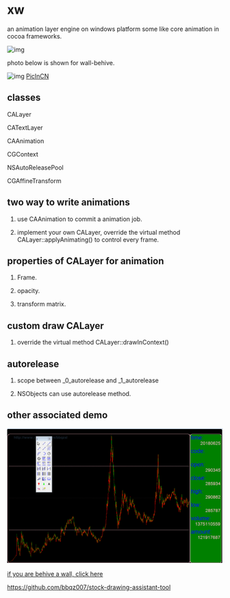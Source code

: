 # xw
an
animation
layer
engine
on
windows
platform
some
like
core
animation
in
cocoa
frameworks.

![img](https://github.com/bbqz007/xw/blob/master/demo/XWQ.demo.gif)

photo below is shown for wall-behive.

![img](https://img2020.cnblogs.com/blog/665551/202012/665551-20201230053200353-279860334.gif)
[PicInCN](https://img2020.cnblogs.com/blog/665551/202012/665551-20201230053200353-279860334.gif)
## classes
CALayer

CATextLayer

CAAnimation

CGContext

NSAutoReleasePool

CGAffineTransform

## two way to write animations
1. use CAAnimation to commit a animation job.

2. implement your own CALayer, override the virtual method CALayer::applyAnimating() to control every frame.

## properties of CALayer for animation
1. Frame.

2. opacity.

3. transform matrix.

## custom draw CALayer
1. override the virtual method CALayer::drawInContext()

## autorelease
1. scope between _0_autorelease and _1_autorelease

2. NSObjects can use autorelease method.
## other associated demo
![img](https://github.com/bbqz007/stock-drawing-assistant-tool/blob/master/res/demo1.gif)

[if you are behive a wall, click here](https://www.cnblogs.com/bbqzsl/p/13285949.html)

https://github.com/bbqz007/stock-drawing-assistant-tool
